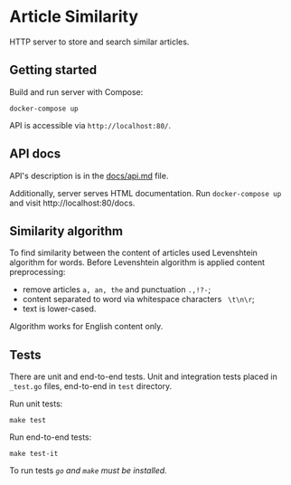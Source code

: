 # Article Similarity

HTTP server to store and search similar articles.

## Getting started

Build and run server with Compose:

```shell
docker-compose up
```

API is accessible via `http://localhost:80/`.

## API docs

API's description is in the [docs/api.md](./docs/api.md) file.

Additionally, server serves HTML documentation. Run `docker-compose up` and visit http://localhost:80/docs.

## Similarity algorithm

To find similarity between the content of articles used Levenshtein algorithm for words. Before Levenshtein algorithm is 
applied content preprocessing:
- remove articles `a, an, the` and punctuation `.,!?-`;
- content separated to word via whitespace characters ` \t\n\r`;
- text is lower-cased.

Algorithm works for English content only.

## Tests

There are unit and end-to-end tests. Unit and integration tests placed in `_test.go` files, 
end-to-end in `test` directory.

Run unit tests:

```shell
make test
```

Run end-to-end tests:

```shell
make test-it
```

To run tests _`go` and `make` must be installed._

